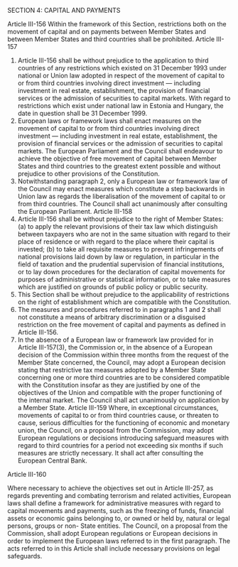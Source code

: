 SECTION 4: CAPITAL AND PAYMENTS

Article III-156
Within the framework of this Section, restrictions both on the movement of capital and on payments
between Member States and between Member States and third countries shall be prohibited.
Article III-157
1. Article III-156 shall be without prejudice to the application to third countries of any restrictions
which existed on 31 December 1993 under national or Union law adopted in respect of the
movement of capital to or from third countries involving direct investment — including investment
in real estate, establishment, the provision of financial services or the admission of securities to
capital markets. With regard to restrictions which exist under national law in Estonia and Hungary,
the date in question shall be 31 December 1999.
2. European laws or framework laws shall enact measures on the movement of capital to or from
third countries involving direct investment — including investment in real estate, establishment, the
provision of financial services or the admission of securities to capital markets.
The European Parliament and the Council shall endeavour to achieve the objective of free movement
of capital between Member States and third countries to the greatest extent possible and without
prejudice to other provisions of the Constitution.
3. Notwithstanding paragraph 2, only a European law or framework law of the Council may enact
measures which constitute a step backwards in Union law as regards the liberalisation of the
movement of capital to or from third countries. The Council shall act unanimously after consulting
the European Parliament.
Article III-158
1. Article III-156 shall be without prejudice to the right of Member States:
(a) to apply the relevant provisions of their tax law which distinguish between taxpayers who are not
in the same situation with regard to their place of residence or with regard to the place where
their capital is invested;
(b) to take all requisite measures to prevent infringements of national provisions laid down by law or
regulation, in particular in the field of taxation and the prudential supervision of financial
institutions, or to lay down procedures for the declaration of capital movements for purposes of
administrative or statistical information, or to take measures which are justified on grounds of
public policy or public security.
2. This Section shall be without prejudice to the applicability of restrictions on the right of
establishment which are compatible with the Constitution.
3. The measures and procedures referred to in paragraphs 1 and 2 shall not constitute a means of
arbitrary discrimination or a disguised restriction on the free movement of capital and payments as
defined in Article III-156.
4. In the absence of a European law or framework law provided for in Article III-157(3), the
Commission or, in the absence of a European decision of the Commission within three months from
the request of the Member State concerned, the Council, may adopt a European decision stating that
restrictive tax measures adopted by a Member State concerning one or more third countries are to be
considered compatible with the Constitution insofar as they are justified by one of the objectives of
the Union and compatible with the proper functioning of the internal market. The Council shall act
unanimously on application by a Member State.
Article III-159
Where, in exceptional circumstances, movements of capital to or from third countries cause, or
threaten to cause, serious difficulties for the functioning of economic and monetary union, the
Council, on a proposal from the Commission, may adopt European regulations or decisions
introducing safeguard measures with regard to third countries for a period not exceeding six months if such measures are strictly necessary. It shall act after consulting the European Central Bank.

Article III-160

Where necessary to achieve the objectives set out in Article III-257, as regards preventing and
combating terrorism and related activities, European laws shall define a framework for administrative
measures with regard to capital movements and payments, such as the freezing of funds, financial
assets or economic gains belonging to, or owned or held by, natural or legal persons, groups or non-
State entities.
The Council, on a proposal from the Commission, shall adopt European regulations or European
decisions in order to implement the European laws referred to in the first paragraph.
The acts referred to in this Article shall include necessary provisions on legal safeguards.

